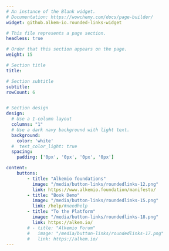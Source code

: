 ```yaml
---
# An instance of the Blank widget.
# Documentation: https://wowchemy.com/docs/page-builder/
widget: github.alkem-io.rounded-links-widget

# This file represents a page section.
headless: true

# Order that this section appears on the page.
weight: 15

# Section title
title: 

# Section subtitle
subtitle: 
rowCount: 6


# Section design
design:
  # Use a 1-column layout
  columns: "1"
  # Use a dark navy background with light text.
  background:
    color: 'white'
  #  text_color_light: true
  spacing:
    padding: ['0px', '0px', '0px', '0px']

content:
    buttons:
        - title: "Alkemio foundations"
          image: "/media/button-links/roundedlinks-12.png"
          link: https://www.alkemio.foundation/manifesto/
        - title: "Book Demo"
          image: "/media/button-links/roundedlinks-15.png"
          link: /help/#needhelp
        - title: "To the Platform"
          image: "/media/button-links/roundedlinks-18.png"
          link: https://alkem.io/
        # - title: "Alkemio Forum"
        #   image: "/media/button-links/roundedlinks-17.png"
        #   link: https://alkem.io/
---
```

